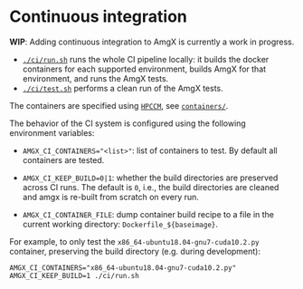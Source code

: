 <!--
SPDX-FileCopyrightText: 2024 NVIDIA CORPORATION. All Rights Reserved.

SPDX-License-Identifier: BSD-3-Clause
-->

Continuous integration
===

**WIP**: Adding continuous integration to AmgX is currently a work in progress.

* [`./ci/run.sh`](run.sh) runs the whole CI pipeline locally: it builds the
  docker containers for each supported environment, builds AmgX for that
  environment, and runs the AmgX tests. 
* [`./ci/test.sh`](test.sh) performs a clean run of the AmgX tests.

The containers are specified using [`HPCCM`], see [`containers/`](containers).

[`HPCCM`]: https://github.com/NVIDIA/hpc-container-maker

The behavior of the CI system is configured using the following environment variables:

* `AMGX_CI_CONTAINERS="<list>"`: list of containers to test. By default all
  containers are tested.
* `AMGX_CI_KEEP_BUILD=0|1`: whether the build directories are preserved across
  CI runs. The default is `0`, i.e., the build directories are cleaned and amgx
  is re-built from scratch on every run.
  
* `AMGX_CI_CONTAINER_FILE`: dump container build recipe to a file in the current
  working directory: `Dockerfile_${baseimage}`.

For example, to only test the `x86_64-ubuntu18.04-gnu7-cuda10.2.py` container,
preserving the build directory (e.g. during development):

```shell
AMGX_CI_CONTAINERS="x86_64-ubuntu18.04-gnu7-cuda10.2.py" AMGX_CI_KEEP_BUILD=1 ./ci/run.sh
```
